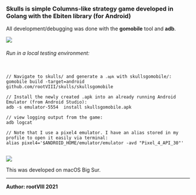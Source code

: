 ### Skulls is simple Columns-like strategy game developed in Golang with the Ebiten library (for Android)


All development/debugging was done with the <b>gomobile</b> tool and <b>adb</b>.


<img src="https://drive.google.com/file/d/1tAufXl4P0-Myp-SlrFy3WCsW_RM4EoV3/view?usp=sharing">


###### Run in a local testing environment:

<pre>
  <code>
// Navigate to skulls/ and generate a <code>.apk</code> with skullsgomobile/:
gomobile build -target=android github.com/rootVIII/skulls/skullsgomobile

// Install the newly created .apk into an already running Android Emulator (from Android Studio):
adb -s emulator-5554  install skullsgomobile.apk

// view logging output from the game:
adb logcat

// Note that I use a pixel4 emulator. I have an alias stored in my profile to open it easily via terminal:
alias pixel4='$ANDROID_HOME/emulator/emulator -avd "Pixel_4_API_30"'
  </code>
</pre>


<img src="https://drive.google.com/file/d/15aOWeVXQadXGdsxOz08BbjhLFNSNEECq/view?usp=sharing">


This was developed on macOS Big Sur.
<hr>
<b>Author: rootVIII  2021</b>
<br><br>
